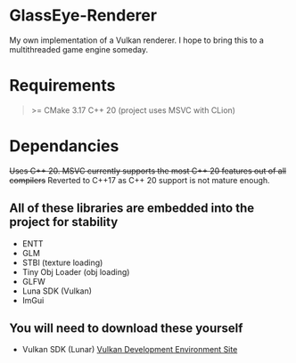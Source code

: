# GlassEye-Renderer

My own implementation of a Vulkan renderer. I hope to bring this to a multithreaded game engine someday.

# Requirements

> \>= CMake 3.17 C++ 20 (project uses MSVC with CLion)

# Dependancies

~~Uses C++ 20. MSVC currently supports the most C++ 20 features out of all compilers~~
Reverted to C++17 as C++ 20 support is not mature enough.

## All of these libraries are embedded into the project for stability

- ENTT
- GLM
- STBI (texture loading)
- Tiny Obj Loader (obj loading)
- GLFW
- Luna SDK (Vulkan)
- ImGui

## You will need to download these yourself

- Vulkan SDK (Lunar) [Vulkan Development Environment Site](https://vulkan-tutorial.com/Development_environment)